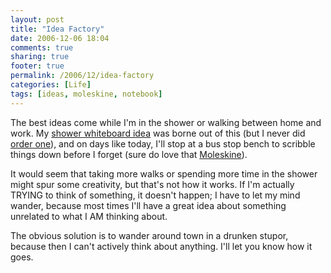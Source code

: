 ```yaml
---
layout: post
title: "Idea Factory"
date: 2006-12-06 18:04
comments: true
sharing: true
footer: true
permalink: /2006/12/idea-factory
categories: [Life]
tags: [ideas, moleskine, notebook]
---
```

The best ideas come while I'm in the shower or walking between home and work.  My <a href="http://www.brockli.com/archives/2005/09/shower_whiteboard.php">shower whiteboard idea</a> was borne out of this (but I never did <a href="http://www.brockli.com/archives/2006/01/thieving_bastards.php">order one</a>), and on days like today, I'll stop at a bus stop bench to scribble things down before I forget (sure do love that <a href="http://www.amazon.com/gp/product/B00092RPH0?ie=UTF8&tag=brocklicom-20&linkCode=as2&camp=1789&creative=9325&creativeASIN=B00092RPH0">Moleskine</a>).

It would seem that taking more walks or spending more time in the shower might spur some creativity, but that's not how it works.  If I'm actually TRYING to think of something, it doesn't happen; I have to let my mind wander, because most times I'll have a great idea about something unrelated to what I AM thinking about.

The obvious solution is to wander around town in a drunken stupor, because then I can't actively think about anything.  I'll let you know how it goes.
